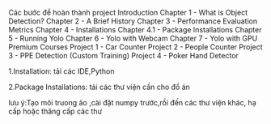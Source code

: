 Các bước để hoàn thành project
 Introduction
Chapter 1 - What is Object Detection?
Chapter 2 - A Brief History
Chapter 3 - Performance Evaluation Metrics
Chapter 4 - Installations
Chapter 4.1 - Package Installations
Chapter 5 - Running Yolo
Chapter 6 - Yolo with Webcam
 Chapter 7 - Yolo with GPU
Premium Courses
 Project 1 - Car Counter
Project 2 - People Counter
 Project 3 - PPE Detection (Custom Training)
 Project 4 - Poker Hand Detector

1.Installation: tải các IDE,Python

2.Package Installations: tải các thư viện cần cho đồ án



lưu ý:Tạo môi truong ảo ,cài đặt numpy trước,rồi đến các thư viện khác, hạ cấp hoặc thăng cấp các thư 